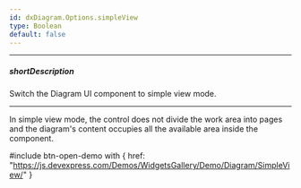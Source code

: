 ```yaml
---
id: dxDiagram.Options.simpleView
type: Boolean
default: false
---
```

---
##### shortDescription
Switch the Diagram UI component to simple view mode.

---
In simple view mode, the control does not divide the work area into pages and the diagram's content occupies all the available area inside the component.

#include btn-open-demo with {
    href: "https://js.devexpress.com/Demos/WidgetsGallery/Demo/Diagram/SimpleView/"
}